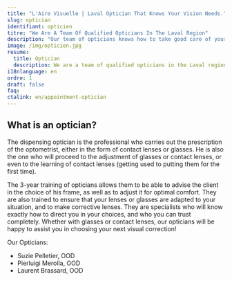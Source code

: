 ```yaml
---
title: "L'Aire Visuelle | Laval Optician That Knows Your Vision Needs."
slug: optician
identifiant: opticien
titre: "We Are A Team Of Qualified Opticians In The Laval Region"
description: "Our team of opticians knows how to take good care of your eyes and how to examine your situation properly"
image: /img/opticien.jpg
resume:
  title: Optician
  description: We are a team of qualified opticians in the Laval region 
i18nlanguage: en
ordre: 1
draft: false
faq: 
ctalink: en/appointment-optician
---
```


## What is an optician?

The dispensing optician is the professional who carries out the prescription of the optometrist, either in the form of contact lenses or glasses. He is also the one who will proceed to the adjustment of glasses or contact lenses, or even to the learning of contact lenses (getting used to putting them for the first time).

The 3-year training of opticians allows them to be able to advise the client in the choice of his frame, as well as to adjust it for optimal comfort. They are also trained to ensure that your lenses or glasses are adapted to your situation, and to make corrective lenses. They are specialists who will know exactly how to direct you in your choices, and who you can trust completely. Whether with glasses or contact lenses, our opticians will be happy to assist you in choosing your next visual correction!

Our Opticians:

- Suzie Pelletier, OOD
- Pierluigi Merolla, OOD
- Laurent Brassard, OOD